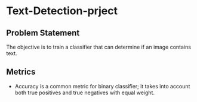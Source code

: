 # Text-Detection-prject
## Problem Statement
The objective is to train a classifier that can determine if an image contains text.
## Metrics
- Accuracy is a common metric for binary classifier; it takes into account both true positives and true negatives with equal weight.

